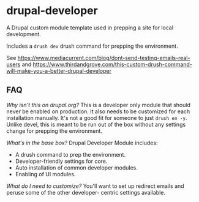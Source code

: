 # drupal-developer
A Drupal custom module template used in prepping a site for local development.

Includes a `drush dev` drush command for prepping the environment.

See https://www.mediacurrent.com/blog/dont-send-testing-emails-real-users and
https://www.thirdandgrove.com/this-custom-drush-command-will-make-you-a-better-drupal-developer

## FAQ
*Why isn't this on drupal.org?*
This is a developer only module that should never be enabled on production.
It also needs to be customized for each installation manually. It's not a good
fit for someone to just `drush en -y`. Unlike devel, this is meant to be
run out of the box without any settings change for prepping the environment.

*What's in the base box?*
Drupal Developer Module includes:

 - A drush command to prep the environment.
 - Developer-friendly settings for core.
 - Auto installation of common developer modules.
 - Enabling of UI modules.

*What do I need to customize?*
You'll want to set up redirect emails and peruse some of the other developer-
centric settings available.
